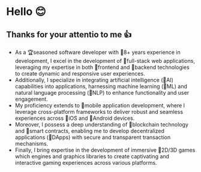 <h1>Hello 😊</h1>
<h2>Thanks for your attentio to me 👍</h2>
<ul>
  <li>As a 🏆seasoned software developer with 🥇8+ years experience in development, I excel in the development of 🎯full-stack web applications, leveraging my expertise in both 🎯frontend and 🎯backend technologies to create dynamic and responsive user experiences.</li>
  <li>Additionally, I specialize in integrating artificial intelligence (🎯AI) capabilities into applications, harnessing machine learning (🎯ML) and natural language processing (🎯NLP) to enhance functionality and user engagement.</li>
  <li>My proficiency extends to 🎯mobile application development, where I leverage cross-platform frameworks to deliver robust and seamless experiences across 🎯iOS and 🎯Android devices.</li>
  <li>Moreover, I possess a deep understanding of 🎯blockchain technology and 🎯smart contracts, enabling me to develop decentralized applications (🎯DApps) with secure and transparent transaction mechanisms.</li>
  <li>Finally, I bring expertise in the development of immersive 🎯2D/3D games which engines and graphics libraries to create captivating and interactive gaming experiences across various platforms.</li>
</ul>
